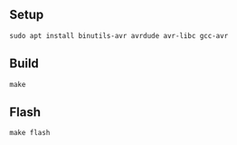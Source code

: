 ## Setup

```
sudo apt install binutils-avr avrdude avr-libc gcc-avr
```

## Build

```
make
```

## Flash
```
make flash
```
